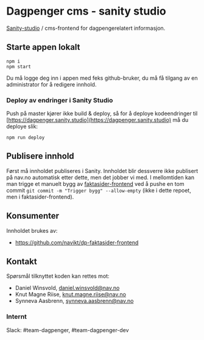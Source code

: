 # Dagpenger cms - sanity studio

[Sanity-studio](https://www.sanity.io/studio) / cms-frontend for dagpengerelatert informasjon.

## Starte appen lokalt

```
npm i
npm start
```

Du må logge deg inn i appen med feks github-bruker, du må få tilgang av en administrator for å redigere innhold.

### Deploy av endringer i Sanity Studio

Push på master kjører ikke build & deploy, så for å deploye kodeendringer til [https://dagpenger.sanity.studio](https://dagpenger.sanity.studio) må du deploye slik:

`npm run deploy`

## Publisere innhold

Først må innholdet publiseres i Sanity. Innholdet blir dessverre ikke publisert på nav.no automatisk etter dette, men det jobber vi med. I mellomtiden kan man trigge et manuelt bygg av [faktasider-frontend](https://github.com/navikt/dp-faktasider-frontend) ved å pushe en tom commit `git commit -m "Trigger bygg" --allow-empty` (ikke i dette repoet, men i faktasider-frontend).

## Konsumenter

Innholdet brukes av:

- https://github.com/navikt/dp-faktasider-frontend

## Kontakt

Spørsmål tilknyttet koden kan rettes mot:

- Daniel Winsvold, daniel.winsvold@nav.no
- Knut Magne Riise, knut.magne.riise@nav.no
- Synneva Aasbrenn, synneva.aasbrenn@nav.no

### Internt

Slack: #team-dagpenger, #team-dagpenger-dev
